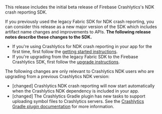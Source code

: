 This release includes the initial beta release of Firebase Crashlytics's NDK crash reporting SDK.

If you previously used the legacy Fabric SDK for NDK crash reporting, you can consider this release as a new major version of the SDK which includes artifact name changes and improvements to APIs. **The following release notes describe these changes to the SDK.**

- If you're using Crashlytics for NDK crash reporting in your app for the first time, first follow the [getting started instructions](https://firebase.google.com/docs/crashlytics/get-started?platform=android).
 - If you're upgrading from the legacy Fabric SDK to the Firebase Crashlytics SDK, first follow the [upgrade instructions](https://firebase.google.com/docs/crashlytics/upgrade-sdk?platform=android).

The following changes are only relevant to Crashlytics NDK users who are upgrading from a previous Crashlytics NDK version:

 - [changed] Crashlytics NDK crash reporting will now start automatically when the Crashlytics NDK dependency is included in your app. 
 - [changed] The Crashlytics Gradle plugin has new tasks to support uploading symbol files to Crashlytics servers. See the [Crashlytics Gradle plugin documentation](https://firebase.google.com/docs/crashlytics/ndk-reports) for more information.

